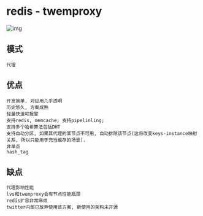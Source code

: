 # redis - twemproxy

![img](res/redis-twemproxy.png)

## 模式

    代理

## 优点  

    开发简单, 对应用几乎透明
    历史悠久, 方案成熟
    轻量快速可报警  
    支持redis, memcache; 支持pipelinling;
    支持多个哈希算法包括DHT
    支持自动分区, 如果其代理的某节点不可用, 自动排除该节点(这将改变keys-instance映射关系, 所以只能用于充当缓存的场景).  
    非单点  
    hash_tag

## 缺点  

    代理影响性能
    lvs和twemproxy会有节点性能瓶颈
    redis扩容非常麻烦
    twitter内部已放弃使用该方案, 新使用的架构未开源
